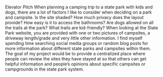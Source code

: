 Elevator Pitch
When planning a camping trip to a state park with kids and dogs, there are a lot of factors I like to consider when deciding on a park and campsite. Is the site  shaded? How much privacy does the layout provide? How easy is it to access the bathrooms? Are dogs allowed on all the trails at the park? What trails are kid-friendly?
When looking at the State Park website, you are provided with one or two pictures of campsites, a driveway length/grade  and very little other  information. I find myself spending time searching social media groups or random blog posts for more information about different state parks and campsites within them.
The goal of my project would be to provide a centralized place  where people can review the sites they have stayed at so that others can get helpful information and people’s opinions about specific campsites or campgrounds in the state park system. 
